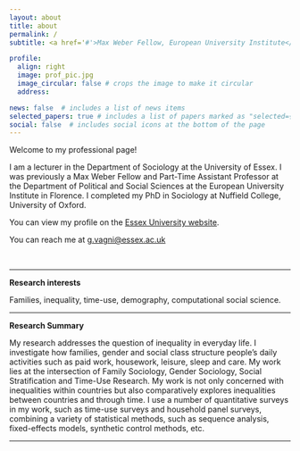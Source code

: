 ```yaml
---
layout: about
title: about
permalink: /
subtitle: <a href='#'>Max Weber Fellow, European University Institute</a>

profile:
  align: right
  image: prof_pic.jpg
  image_circular: false # crops the image to make it circular
  address:

news: false  # includes a list of news items
selected_papers: true # includes a list of papers marked as "selected={true}"
social: false  # includes social icons at the bottom of the page
---
```


Welcome to my professional page!

I am a lecturer in the Department of Sociology at the University of Essex. I was previously a Max Weber Fellow and Part-Time Assistant Professor at the Department of Political and Social Sciences at the European University Institute in Florence. I completed my PhD in Sociology at Nuffield College, University of Oxford.

You can view my profile on the [Essex University website]([https://www.eui.eu/people?id=giacomo-vagni](https://www.essex.ac.uk/people/VAGNI45707)).

You can reach me at [g.vagni@essex.ac.uk](mailto:g.vagni@essex.ac.uk)

&nbsp;
&nbsp;
&nbsp;
&nbsp;

-------------

**Research interests**

Families, inequality, time-use, demography, computational social science.

-------------

**Research Summary**

My research addresses the question of inequality in everyday life. I investigate how families, gender and social class structure people’s daily activities such as paid work, housework, leisure, sleep and care. My work lies at the intersection of Family Sociology, Gender Sociology, Social Stratification and Time-Use Research. My work is not only concerned with inequalities within countries but also comparatively explores inequalities between countries and through time. I use a number of quantitative surveys in my work, such as time-use surveys and household panel surveys, combining a variety of statistical methods, such as sequence analysis, fixed-effects models, synthetic control methods, etc.



-------------
